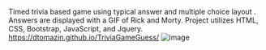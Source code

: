 Timed trivia based game using typical answer and multiple choice layout . Answers are displayed with a GIF of Rick and Morty. 
Project utilizes HTML, CSS, Bootstrap, JavaScript, and Jquery. 
https://dtomazin.github.io/TriviaGameGuess/
![image](https://user-images.githubusercontent.com/38441099/46922544-d09a1300-cfc7-11e8-9649-4b5bb0ee28d6.png)

